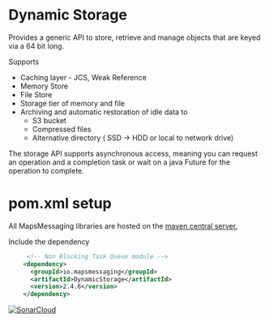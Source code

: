 # Dynamic Storage
Provides a generic API to store, retrieve and manage objects that are keyed via a 64 bit long.

Supports

- Caching layer - JCS, Weak Reference
- Memory Store 
- File Store
- Storage tier of memory and file
- Archiving and automatic restoration of idle data to 
  - S3 bucket
  - Compressed files
  - Alternative directory ( SSD -> HDD or local to network drive)

The storage API supports asynchronous access, meaning you can request an operation and a completion task or wait on a java Future for the operation to complete.


# pom.xml setup

All MapsMessaging libraries are hosted on the [maven central server.](https://central.sonatype.com/search?smo=true&q=mapsmessaging)

Include the dependency
``` xml
     <!-- Non Blocking Task Queue module -->
    <dependency>
      <groupId>io.mapsmessaging</groupId>
      <artifactId>DynamicStorage</artifactId>
      <version>2.4.6</version>
    </dependency>
```   

[![SonarCloud](https://sonarcloud.io/images/project_badges/sonarcloud-white.svg)](https://sonarcloud.io/summary/new_code?id=dynamic_storage)
